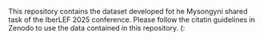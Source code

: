 This repository contains the dataset developed fot he Mysongyni shared task of the IberLEF 2025 conference.
Please follow the citatin guidelines in Zenodo to use the data contained in this repository. (:
